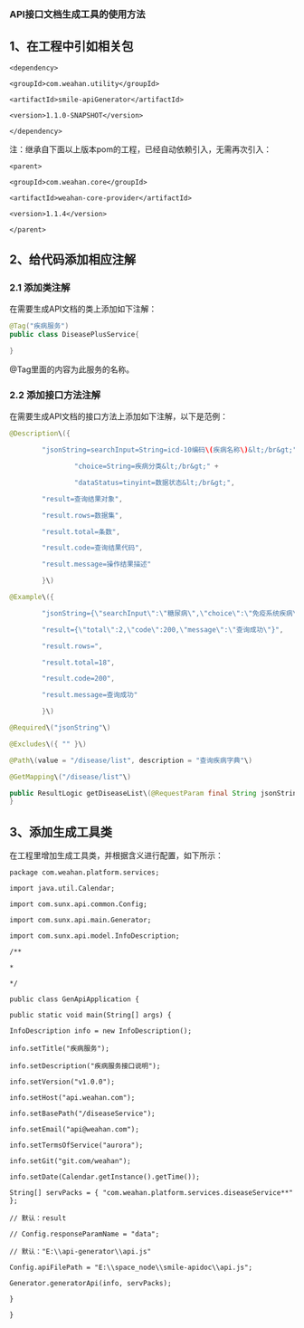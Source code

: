 ### API接口文档生成工具的使用方法

## 1、在工程中引如相关包

`<dependency>`

`<groupId>com.weahan.utility</groupId>`

`<artifactId>smile-apiGenerator</artifactId>`

`<version>1.1.0-SNAPSHOT</version>`

`</dependency>`

注：继承自下面以上版本pom的工程，已经自动依赖引入，无需再次引入：

`<parent>`

`<groupId>com.weahan.core</groupId>`

`<artifactId>weahan-core-provider</artifactId>`

`<version>1.1.4</version>`

`</parent>`

## 2、给代码添加相应注解

### 2.1 添加类注解

在需要生成API文档的类上添加如下注解：

```java
@Tag("疾病服务")
public class DiseasePlusService{

}
```

@Tag里面的内容为此服务的名称。

### 2.2 添加接口方法注解

在需要生成API文档的接口方法上添加如下注解，以下是范例：

```java
@Description\({

        "jsonString=searchInput=String=icd-10编码\(疾病名称\)&lt;/br&gt;" +

                "choice=String=疾病分类&lt;/br&gt;" +

                "dataStatus=tinyint=数据状态&lt;/br&gt;",

        "result=查询结果对象",

        "result.rows=数据集",

        "result.total=条数",

        "result.code=查询结果代码",

        "result.message=操作结果描述"

        }\)

@Example\({

        "jsonString={\"searchInput\":\"糖尿病\",\"choice\":\"免疫系统疾病\",\"dataStatus\":1}",

        "result={\"total\":2,\"code\":200,\"message\":\"查询成功\"}",

        "result.rows=",

        "result.total=18",

        "result.code=200",

        "result.message=查询成功"

        }\)

@Required\("jsonString"\)

@Excludes\({ "" }\)

@Path\(value = "/disease/list", description = "查询疾病字典"\)

@GetMapping\("/disease/list"\)

public ResultLogic getDiseaseList\(@RequestParam final String jsonString\) {
}
```

## 3、添加生成工具类

在工程里增加生成工具类，并根据含义进行配置，如下所示：

`package com.weahan.platform.services;`

`import java.util.Calendar;`

`import com.sunx.api.common.Config;`

`import com.sunx.api.main.Generator;`

`import com.sunx.api.model.InfoDescription;`

`/**`

`*`

`*/`

`public class GenApiApplication {`

`public static void main(String[] args) {`

`InfoDescription info = new InfoDescription();`

`info.setTitle("疾病服务");`

`info.setDescription("疾病服务接口说明");`

`info.setVersion("v1.0.0");`

`info.setHost("api.weahan.com");`

`info.setBasePath("/diseaseService");`

`info.setEmail("api@weahan.com");`

`info.setTermsOfService("aurora");`

`info.setGit("git.com/weahan");`

`info.setDate(Calendar.getInstance().getTime());`

`String[] servPacks = { "com.weahan.platform.services.diseaseService**" };`

`// 默认：result`

`// Config.responseParamName = "data";`

`// 默认："E:\\api-generator\\api.js"`

`Config.apiFilePath = "E:\\space_node\\smile-apidoc\\api.js";`

`Generator.generatorApi(info, servPacks);`

`}`

`}`

